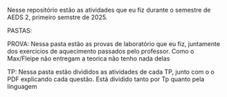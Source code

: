 Nesse repositório estão as atividades que eu fiz durante o semestre de AEDS 2, primeiro semstre de 2025.

PASTAS:

PROVA:
Nessa pasta estão as provas de laboratório que eu fiz, juntamente dos exercícios de aquecimento passados pelo professor.
Como o Max/Fleipe não entregam a teorica não tenho nada delas

TP:
Nessa pasta estão divididos as atividades de cada TP, junto com o o PDF explicando cada questão. Está dividido tanto por Tp quanto pela linguagem